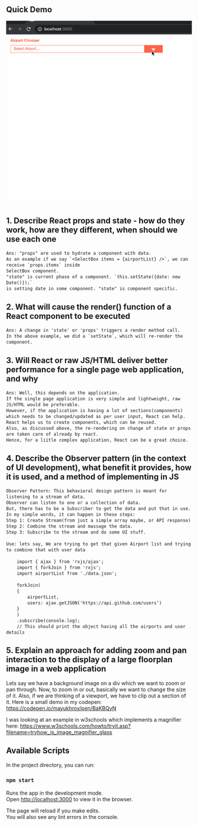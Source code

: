## Quick Demo
![](public/demo.gif)

## 1. Describe React props and state - how do they work, how are they different, when should we use each one
    Ans: "props" are used to hydrate a component with data. 
    As an example if we say `<SelectBox items = {airportList} />`, we can receive `props.items` inside 
    SelectBox component.
    "state" is current phase of a component. `this.setState({date: new Date()});` 
    is setting date in some component. "state" is component specific. 

## 2. What will cause the render() function of a React component to be executed
    Ans: A change in 'state' or 'props' triggers a render method call. 
    In the above example, we did a `setState`, which will re-render the component.

## 3. Will React or raw JS/HTML deliver better performance for a single page web application, and why
    Ans: Well, this depends on the application. 
    If the single page application is very simple and lightweight, raw JS/HTML would be preferable. 
    However, if the application is having a lot of sections(components) which needs to be changed/updated as per user input, React can help. 
    React helps us to create components, which can be reused. 
    Also, as discussed above, the re-rendering on change of state or props are taken care of already by react. 
    Hence, for a liitle complex application, React can be a great choice.

## 4. Describe the Observer pattern (in the context of UI development), what benefit it provides, how it is used, and a method of implementing in JS
    Observer Pattern: This behavioral design pattern is meant for listening to a stream of data. 
    Observer can listen to one or a collection of data. 
    But, there has to be a Subscriber to get the data and put that in use.
    In my simple words, it can happen in these steps:
    Step 1: Create Stream(from just a simple array maybe, or API response)
    Step 2: Combine the stream and massage the data.
    Step 3: Subscribe to the stream and do some UI stuff.

    Use: lets say, We are trying to get that given Airport list and trying to combine that with user data

        import { ajax } from 'rxjs/ajax';
        import { forkJoin } from 'rxjs';
        import airportList from './data.json';

        forkJoin(
        {
            airportList,
            users: ajax.getJSON('https://api.github.com/users')
        }
        )
        .subscribe(console.log);
        // This should print the object having all the airports and user details

## 5. Explain an approach for adding zoom and pan interaction to the display of a large floorplan image in a web application
Lets say we have a background image on a div which we want to zoom or pan through. 
Now, to zoom in or out, basically we want to change the size of it.
Also, if we are thinking of a viewport, we have to clip out a section of it. 
Here is a small demo in my codepen: https://codepen.io/mayukhroy/pen/BaKBQyN

I was looking at an example in w3schools which implements a magnifier here: https://www.w3schools.com/howto/tryit.asp?filename=tryhow_js_image_magnifier_glass

## Available Scripts

In the project directory, you can run:

### `npm start`

Runs the app in the development mode.<br />
Open [http://localhost:3000](http://localhost:3000) to view it in the browser.

The page will reload if you make edits.<br />
You will also see any lint errors in the console.

